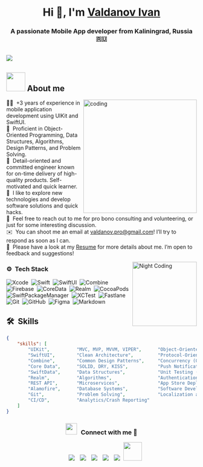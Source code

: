 <h1 align="center">Hi 👋, I'm <a href="https://github.com/Vicodin78" target="blank">Valdanov Ivan</a></h1>
<h3 align="center">A passionate Mobile App developer from Kaliningrad, Russia &#x1F1F7;&#x1F1FA</h3>
<br/>
<img src="https://readme-typing-svg.herokuapp.com/?color=00DA9C&size=24&center=true&vCenter=true&width=1000&height=30&lines=;Always+learning+new+things;I+build+user-friendly+applications;Using+Software+as+a+solution+for+every+Problem">

## <picture><img src = "https://github.com/Vicodin78/Vicodin78/blob/main/about_me.gif?raw=true" width = 50px></picture> About me

<img align="right" alt="coding" width="300px" src="https://media4.giphy.com/media/dMLmQfCO7lCA2gX3tw/giphy.gif?cid=ecf05e47ak6mwfu812269zzr8ydv529109qzpb8rszwnja9e&rid=giphy.gif&ct=s">

👨‍💻 &nbsp;+3 years of experience in mobile application development using UIKit and SwiftUI.\
🧠 &nbsp;Proficient in Object-Oriented Programming, Data Structures, Algorithms, Design Patterns, and Problem Solving.\
🎯 &nbsp;Detail-oriented and committed engineer known for on-time delivery of high-quality products. Self-motivated and quick learner.\
🚀 &nbsp;I like to explore new technologies and develop software solutions and quick hacks.\
💬 &nbsp;Feel free to reach out to me for pro bono consulting and volunteering, or just for some interesting discussion.\
✉️ &nbsp;You can shoot me an email at valdanov.pro@gmail.com! I’ll try to respond as soon as I can.\
📄 &nbsp;Please have a look at my <a href="https://flowcv.com/resume/hkuii9mptod2" target="_blank">Resume</a> for more details about me. I’m open to feedback and suggestions!

<img alt="Night Coding" src="https://github.com/Vicodin78/Vicodin78/blob/main/Night-Coding.gif" align="right" height="170"/>

### ⚙️ &nbsp;Tech Stack

![Xcode](https://img.shields.io/badge/-Xcode-052634?style=flat&logo=xcode)&nbsp;
![Swift](https://img.shields.io/badge/-Swift-052634?style=flat&logo=swift)&nbsp;
![SwiftUI](https://img.shields.io/badge/-SwiftUI-052634?style=flat&logo=swift)&nbsp;
![Combine](https://img.shields.io/badge/-Combine-052634?style=flat&logo=combine)&nbsp;
![Firebase](https://img.shields.io/badge/-Firebase-052634?style=flat&logo=firebase)&nbsp;
![CoreData](https://img.shields.io/badge/-CoreData-052634?style=flat&logo=coredata)&nbsp;
![Realm](https://img.shields.io/badge/-Realm-052634?style=flat&logo=realm)&nbsp;
![CocoaPods](https://img.shields.io/badge/-CocoaPods-052634?style=flat)&nbsp;
![SwiftPackageManager](https://img.shields.io/badge/-Swift%20Package%20Manager-052634?style=flat)&nbsp;
![XCTest](https://img.shields.io/badge/-XCTest-052634?style=flat)&nbsp;
![Fastlane](https://img.shields.io/badge/-Fastlane-052634?style=flat&logo=fastlane)&nbsp;
![Git](https://img.shields.io/badge/-Git-052634?style=flat&logo=git)&nbsp;
![GitHub](https://img.shields.io/badge/-GitHub-052634?style=flat&logo=github)&nbsp;
![Figma](https://img.shields.io/badge/-Figma-052634?style=flat&logo=figma)&nbsp;
![Markdown](https://img.shields.io/badge/-Markdown-052634?style=flat&logo=markdown)

## 🛠 &nbsp;Skills

```json
{
    "skills": [
        "UIKit",          "MVC, MVP, MVVM, VIPER",      "Object-Oriented Programming (OOP)",
        "SwiftUI",        "Clean Architecture",         "Protocol-Oriented Programming (POP)",
        "Combine",        "Common Design Patterns",     "Concurrency (GCD, Operation Queues, Swift Concurrency)",
        "Core Data",      "SOLID, DRY, KISS",           "Push Notifications (APNs, Firebase Cloud Messaging)",
        "SwiftData",      "Data Structures",            "Unit Testing (XCTest, Mocking, Stubbing)",
        "Realm",          "Algorithms",                 "Authentication and Authorization",
        "REST API",       "Microservices",              "App Store Deployment (TestFlight, App Store Connect)",
        "Alamofire",      "Database Systems",           "Software Development Life Cycle (SDLC)",
        "Git",            "Problem Solving",            "Localization and Internationalization",
        "CI/CD",          "Analytics/Crash Reporting"
    ]
}
```

<h3 align="center" > <img src="https://media.giphy.com/media/iY8CRBdQXODJSCERIr/giphy.gif" width="30" height="30" style="margin-right: 10px;">Connect with me 🤝 </h3>

<p align="center">
  <div align="center" class="icons-social" style="margin-left: 10px;">
    <a style="margin-left: 10px;"  target="_blank" href="https://www.linkedin.com/in/ivan-valdanov">
  	    <img src="https://img.icons8.com/doodle/40/000000/linkedin--v2.png"></a>
    <a style="margin-left: 10px;" target="_blank" href="https://github.com/Vicodin78">
  		  <img src="https://img.icons8.com/doodle/40/000000/github--v1.png"></a>
  	<a style="margin-left: 10px;" target="_blank" href="https://stackoverflow.com/?tab=profile">
  	    <img src="https://img.icons8.com/external-tal-revivo-color-tal-revivo/40/000000/external-stack-overflow-is-a-question-and-answer-site-for-professional-logo-color-tal-revivo.png"></a>
    <a style="margin-left: 10px;" target="_blank" href="https://instagram.com/ivan_valdanov">
  			<img src="https://img.icons8.com/doodle/40/000000/instagram-new--v2.png"></a>
  	<a style="margin-left: 10px;" target="_blank" href="https://twitter.com/">
  			<img src="https://img.icons8.com/doodle/1x/twitter-squared--v2.png" ></a>
  	<a style="margin-left: 5px;" target="_blank" href="https://flowcv.com/resume/hkuii9mptod2">
  			<img src="https://img.icons8.com/plasticine/40/000000/resume.png" height="49"></a>
  </div>
</p>
